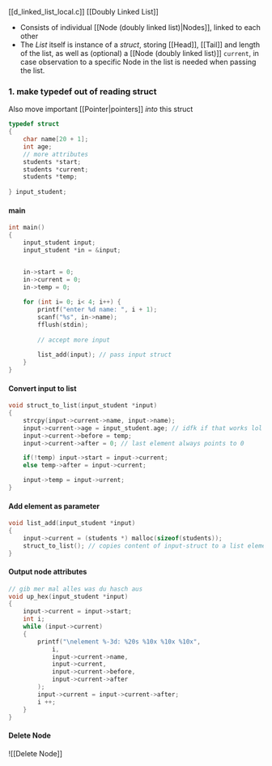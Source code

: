 [[d_linked_list_local.c]]
[[Doubly Linked List]]
- Consists of individual [[Node (doubly linked list)|Nodes]], linked to each other
- The _List_ itself is instance of a _struct_, storing [[Head]], [[Tail]] and length of the list, as well as (optional) a [[Node (doubly linked list)]] `current`, in case observation to a specific Node in the list is needed when passing the list.
### 1. make typedef out of reading struct
Also move important [[Pointer|pointers]] _into_ this struct
```c
typedef struct 
{
	char name[20 + 1];
	int age;
	// more attributes
	students *start;
	students *current;
	students *temp;
	
} input_student;

```

#### main
```c
int main() 
{
	input_student input;
	input_student *in = &input;


	in->start = 0;
	in->current = 0;
	in->temp = 0;
	
	for (int i= 0; i< 4; i++) {
		printf("enter %d name: ", i + 1);
		scanf("%s", in->name);
		fflush(stdin);
		
		// accept more input
		
		list_add(input); // pass input struct
	}
}
```

#### Convert input to list
```c
void struct_to_list(input_student *input) 
{
	strcpy(input->current->name, input->name);
	input->current->age = input_student.age; // idfk if that works lol
	input->current->before = temp;
	input->current->after = 0; // last element always points to 0

	if(!temp) input->start = input->current;
	else temp->after = input->current;

	input->temp = input->urrent;
}
```

#### Add element as parameter
```c
void list_add(input_student *input) 
{
	input->current = (students *) malloc(sizeof(students));
	struct_to_list(); // copies content of input-struct to a list element
}
```


#### Output node attributes
```c
// gib mer mal alles was du hasch aus
void up_hex(input_student *input) 
{
	input->current = input->start;
	int i;
	while (input->current) 
	{
		printf("\nelement %-3d: %20s %10x %10x %10x",
			i,
			input->current->name, 
			input->current, 
			input->current->before, 
			input->current->after
		);
		input->current = input->current->after;
		i ++;
	}
}
```

#### Delete Node
![[Delete Node]]